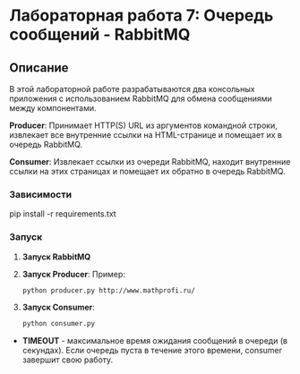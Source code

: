 # Лабораторная работа 7: Очередь сообщений - RabbitMQ

## Описание

В этой лабораторной работе разрабатываются два консольных приложения с использованием RabbitMQ для обмена сообщениями между компонентами.

**Producer**: Принимает HTTP(S) URL из аргументов командной строки, извлекает все внутренние ссылки на HTML-странице и помещает их в очередь RabbitMQ.

**Consumer**: Извлекает ссылки из очереди RabbitMQ, находит внутренние ссылки на этих страницах и помещает их обратно в очередь RabbitMQ.

### Зависимости

pip install -r requirements.txt

### Запуск

1. **Запуск RabbitMQ**

2. **Запуск Producer**:
   Пример:

   ```bash
   python producer.py http://www.mathprofi.ru/
   ```

3. **Запуск Consumer**:

   ```bash
   python consumer.py
   ```



- **TIMEOUT** - максимальное время ожидания сообщений в очереди (в секундах). Если очередь пуста в течение этого времени, consumer завершит свою работу.

